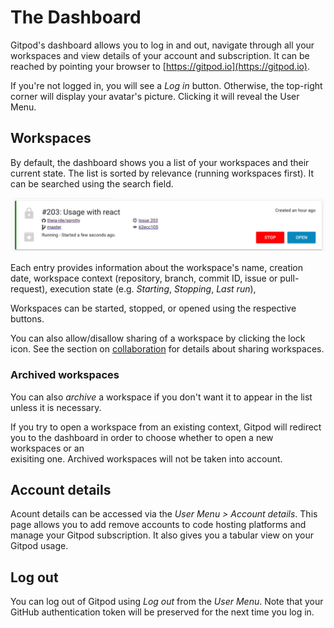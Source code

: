 # The Dashboard

Gitpod's dashboard allows you to log in and out, navigate through all your workspaces 
and view details of your account and subscription. It can be reached by pointing your 
browser to [https://gitpod.io](https://gitpod.io).

If you're not logged in, you will see a _Log in_ button. Otherwise, the top-right 
corner will display your avatar's picture. Clicking it will reveal the User Menu.

## Workspaces

By default, the dashboard shows you a list of your workspaces and their current state.
The list is sorted by relevance (running workspaces first). It can be searched using the 
search field.

![a workspace entry](images/1_3_Dashboard/workspace-entry.png)

Each entry provides information about the workspace's name, creation date, workspace 
context (repository, branch, commit ID, issue or pull-request), execution state (e.g. 
_Starting_, _Stopping_, _Last run_),

Workspaces can be started, stopped, or opened using the respective buttons.

You can also allow/disallow sharing of a workspace by clicking the lock icon. See the 
section on [collaboration](30_Workspaces.md#shared-workspaces) for details about sharing workspaces.

### Archived workspaces

You can also _archive_ a workspace if you don't want it to appear in the list unless it 
is necessary.

If you try to open a workspace from an existing context, Gitpod will redirect you 
to the dashboard in order to choose whether to open a new workspaces or an  
exisiting one. Archived workspaces will not be taken into account.

## Account details

Acount details can be accessed via the _User Menu > Account details_. This page
allows you to add remove accounts to code hosting platforms and manage your Gitpod 
subscription. It also gives you a tabular view on your Gitpod usage.

## Log out

You can log out of Gitpod using _Log out_ from the _User Menu_. Note that your GitHub
authentication token will be preserved for the next time you log in.